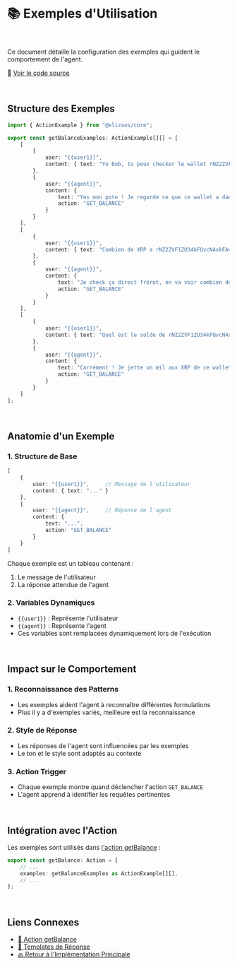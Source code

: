 # 📚 Exemples d'Utilisation

<br/>

Ce document détaille la configuration des exemples qui guident le comportement de l'agent.


📂 [Voir le code source](../../packages/plugin-workshop-42blockchain/src/examples/getBalanceExamples.ts)

<br/>

## Structure des Exemples

```typescript
import { ActionExample } from "@elizaos/core";

export const getBalanceExamples: ActionExample[][] = [
    [
        {
            user: "{{user1}}",
            content: { text: "Yo Bob, tu peux checker le wallet rNZ2ZVF1ZU34kFQvcN4xkFAvdSvve5bXce ?" }
        },
        {
            user: "{{agent}}",
            content: { 
                text: "Yes mon pote ! Je regarde ce que ce wallet a dans le ventre ! 🚀",
                action: "GET_BALANCE"
            }
        }
    ],
    [
        {
            user: "{{user1}}",
            content: { text: "Combien de XRP a rNZ2ZVF1ZU34kFQvcN4xkFAvdSvve5bXce ?" }
        },
        {
            user: "{{agent}}",
            content: { 
                text: "Je check ça direct frérot, on va voir combien de XRP il y a là-dedans ! 😎",
                action: "GET_BALANCE"
            }
        }
    ],
    [
        {
            user: "{{user1}}",
            content: { text: "Quel est le solde de rNZ2ZVF1ZU34kFQvcN4xkFAvdSvve5bXce stp" }
        },
        {
            user: "{{agent}}",
            content: { 
                text: "Carrément ! Je jette un œil aux XRP de ce wallet, deux secondes ! 🔥",
                action: "GET_BALANCE"
            }
        }
    ]
];
```

<br/>

## Anatomie d'un Exemple

### 1. Structure de Base

```typescript
[
    {
        user: "{{user1}}",     // Message de l'utilisateur
        content: { text: "..." }
    },
    {
        user: "{{agent}}",     // Réponse de l'agent
        content: { 
            text: "...",
            action: "GET_BALANCE"
        }
    }
]
```

Chaque exemple est un tableau contenant :
1. Le message de l'utilisateur
2. La réponse attendue de l'agent

### 2. Variables Dynamiques

- `{{user1}}` : Représente l'utilisateur
- `{{agent}}` : Représente l'agent
- Ces variables sont remplacées dynamiquement lors de l'exécution


<br/>

## Impact sur le Comportement

### 1. Reconnaissance des Patterns
- Les exemples aident l'agent à reconnaître différentes formulations
- Plus il y a d'exemples variés, meilleure est la reconnaissance

### 2. Style de Réponse
- Les réponses de l'agent sont influencées par les exemples
- Le ton et le style sont adaptés au contexte

### 3. Action Trigger
- Chaque exemple montre quand déclencher l'action `GET_BALANCE`
- L'agent apprend à identifier les requêtes pertinentes

<br/>

## Intégration avec l'Action

Les exemples sont utilisés dans [l'action getBalance](./action.md) :

```typescript
export const getBalance: Action = {
    // ...
    examples: getBalanceExamples as ActionExample[][],
    // ...
};
```

<br/>



## Liens Connexes

- [🎯 Action getBalance](./action.md)
- [📝 Templates de Réponse](./templates.md)
- [🔙 Retour à l'Implémentation Principale](../plugin-implementation.md) 

